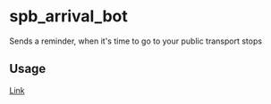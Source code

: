 # spb_arrival_bot
Sends a reminder, when it's time to go to your public transport stops
## Usage
[Link](https://t.me/spb_arrival_bot)